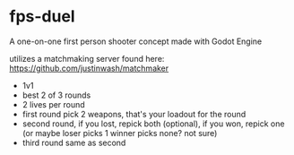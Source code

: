 # fps-duel
A one-on-one first person shooter concept made with Godot Engine

utilizes a matchmaking server found here: https://github.com/justinwash/matchmaker

* 1v1
* best 2 of 3 rounds
* 2 lives per round
* first round pick 2 weapons, that's your loadout for the round
* second round, if you lost, repick both (optional), if you won, repick one (or maybe loser picks 1 winner picks none? not sure)
* third round same as second
